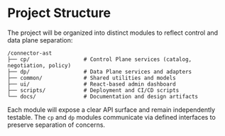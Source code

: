 # Project Structure

The project will be organized into distinct modules to reflect control and data plane separation:

```
/connector-ast
├── cp/                 # Control Plane services (catalog, negotiation, policy)
├── dp/                 # Data Plane services and adapters
├── common/             # Shared utilities and models
├── ui/                 # React-based admin dashboard
├── scripts/            # Deployment and CI/CD scripts
└── docs/               # Documentation and design artifacts
```

Each module will expose a clear API surface and remain independently testable. The `cp` and `dp` modules communicate via defined interfaces to preserve separation of concerns.
